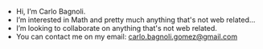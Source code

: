 - Hi, I’m Carlo Bagnoli.
- I’m interested in Math and pretty much anything that's not web related...
- I’m looking to collaborate on anything that's not web related.
- You can contact me on my email: carlo.bagnoli.gomez@gmail.com

<!---
carlobagnoli/carlobagnoli is a ✨ special ✨ repository because its `README.md` (this file) appears on your GitHub profile.
You can click the Preview link to take a look at your changes.
--->

